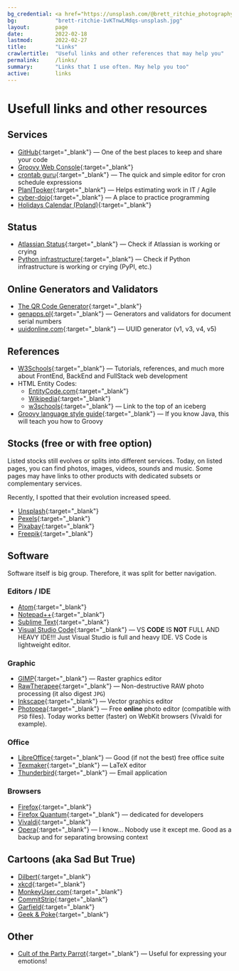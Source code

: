 ```yaml
---
bg_credential: <a href="https://unsplash.com/@brett_ritchie_photography?utm_source=unsplash&utm_medium=referral&utm_content=creditCopyText" target="_blank">Brett Ritchie</a> on <a href="https://unsplash.com/?utm_source=unsplash&utm_medium=referral&utm_content=creditCopyText" target="_blank">Unsplash</a>
bg:            "brett-ritchie-1vKTnwLMdqs-unsplash.jpg"
layout:        page
date:          2022-02-18
lastmod:       2022-02-27
title:         "Links"
crawlertitle:  "Useful links and other references that may help you"
permalink:     /links/
summary:       "Links that I use often. May help you too"
active:        links
---
```


# Usefull links and other resources

## Services

- [GitHub](https://github.com/){:target="_blank"} &mdash; One of the best places to keep and share your code
- [Groovy Web Console](https://groovyconsole.appspot.com/){:target="_blank"}
- [crontab guru](https://crontab.guru/){:target="_blank"} &mdash; The quick and simple editor for cron schedule expressions
- [PlanITpoker](https://www.planitpoker.com/){:target="_blank"} &mdash; Helps estimating work in IT / Agile
- [cyber-dojo](https://cyber-dojo.org){:target="_blank"} &mdash; A place to practice programming
- [Holidays Calendar (Poland)](https://www.kalendarzswiat.pl/kalendarz/){:target="_blank"}

## Status
- [Atlassian Status](https://status.atlassian.com/){:target="_blank"} &mdash; Check if Atlassian is working or crying
- [Python infrastructure](https://status.python.org/){:target="_blank"} &mdash; Check if Python infrastructure is working or crying (PyPI, etc.)

## Online Generators and Validators

- [The QR Code Generator](https://www.the-qrcode-generator.com/){:target="_blank"}
- [genapps.pl](http://genapps.pl/){:target="_blank"} &mdash; Generators and validators for document serial numbers
- [uuidonline.com](https://uuidonline.com/){:target="_blank"} &mdash; UUID generator (v1, v3, v4, v5)

## References

- [W3Schools](https://www.w3schools.com/){:target="_blank"} &mdash; Tutorials, references, and much more about FrontEnd, BackEnd and FullStack web development
- HTML Entity Codes:
  - [EntityCode.com](https://entitycode.com/){:target="_blank"}
  - [Wikipedia](https://en.wikipedia.org/wiki/List_of_XML_and_HTML_character_entity_references#Character_entity_references_in_HTML){:target="_blank"}
  - [w3schools](https://www.w3schools.com/charsets/ref_html_utf8.asp){:target="_blank"} &mdash; Link to the top of an iceberg
- [Groovy language style guide](https://groovy-lang.org/style-guide.html){:target="_blank"} &mdash; If you know Java, this will teach you how to Groovy

## Stocks (free or with free option)

Listed stocks still evolves or splits into different services. Today, on listed pages, you can find photos, images,
videos, sounds and music. Some pages may have links to other products with dedicated subsets or complementary services.

Recently, I spotted that their evolution increased speed.

- [Unsplash](https://unsplash.com/){:target="_blank"}
- [Pexels](https://www.pexels.com){:target="_blank"}
- [Pixabay](https://pixabay.com){:target="_blank"}
- [Freepik](https://www.freepik.com/){:target="_blank"}

## Software

Software itself is big group. Therefore, it was split for better navigation.

### Editors / IDE

- [Atom](https://atom.io/){:target="_blank"}
- [Notepad++](https://notepad-plus-plus.org/){:target="_blank"}
- [Sublime Text](http://www.sublimetext.com/){:target="_blank"}
- [Visual Studio Code](https://code.visualstudio.com/){:target="_blank"} &mdash; VS **CODE** IS **NOT** FULL AND HEAVY IDE!!! Just Visual Studio is full and heavy IDE. VS Code is lightweight editor.

### Graphic

- [GIMP](https://www.gimp.org/){:target="_blank"} &mdash; Raster graphics editor
- [RawTherapee](https://rawtherapee.com/){:target="_blank"} &mdash; Non-destructive RAW photo processing (it also digest `JPG`)
- [Inkscape](https://inkscape.org){:target="_blank"} &mdash; Vector graphics editor
- [Photopea](https://www.photopea.com/){:target="_blank"} &mdash; Free **online** photo editor (compatible with `PSD` files). Today works better (faster) on WebKit browsers (Vivaldi for example).

### Office

- [LibreOffice](https://www.libreoffice.org/){:target="_blank"} &mdash; Good (if not the best) free office suite
- [Texmaker](https://www.xm1math.net/texmaker/){:target="_blank"} &mdash; LaTeX editor
- [Thunderbird](https://www.thunderbird.net/en-US/){:target="_blank"} &mdash; Email application

### Browsers

- [Firefox](https://www.mozilla.org/en-US/firefox/new/){:target="_blank"}
- [Firefox Quantum](https://www.mozilla.org/en-US/firefox/browsers/quantum/){:target="_blank"} &mdash; dedicated for developers
- [Vivaldi](https://vivaldi.com){:target="_blank"}
- [Opera](https://www.opera.com/){:target="_blank"} &mdash; I know&hellip; Nobody use it except me. Good as a backup and for separating browsing context

## Cartoons (aka Sad But True)

- [Dilbert](https://dilbert.com){:target="_blank"}
- [xkcd](https://xkcd.com){:target="_blank"}
- [MonkeyUser.com](https://www.monkeyuser.com){:target="_blank"}
- [CommitStrip](https://www.commitstrip.com){:target="_blank"}
- [Garfield](https://www.gocomics.com/garfield){:target="_blank"}
- [Geek & Poke](https://geek-and-poke.com){:target="_blank"}

## Other

- [Cult of the Party Parrot](https://cultofthepartyparrot.com/){:target="_blank"} &mdash; Useful for expressing your emotions!

